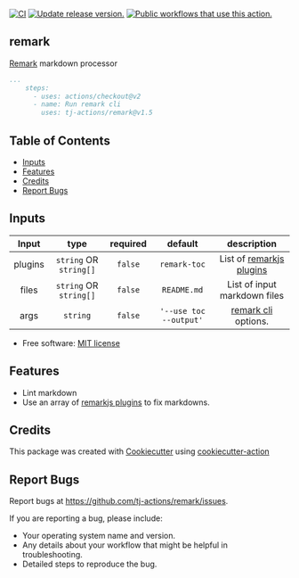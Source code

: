 [![CI](https://github.com/tj-actions/remark/workflows/CI/badge.svg)](https://github.com/tj-actions/remark/actions?query=workflow%3ACI)
[![Update release version.](https://github.com/tj-actions/remark/workflows/Update%20release%20version./badge.svg)](https://github.com/tj-actions/remark/actions?query=workflow%3A%22Update+release+version.%22) <a href="https://github.com/search?q=tj-actions+remark+path%3A.github%2Fworkflows+language%3AYAML&type=code" target="_blank" title="Public workflows that use this action."><img src="https://img.shields.io/endpoint?url=https%3A%2F%2Fapi-git-master.endbug.vercel.app%2Fapi%2Fgithub-actions%2Fused-by%3Faction%3Dtj-actions%2Fremark%26badge%3Dtrue" alt="Public workflows that use this action."></a>

## remark

[Remark](https://github.com/remarkjs/remark) markdown processor

```yaml
...
    steps:
      - uses: actions/checkout@v2
      - name: Run remark cli
        uses: tj-actions/remark@v1.5
```

## Table of Contents

*   [Inputs](#inputs)
*   [Features](#features)
*   [Credits](#credits)
*   [Report Bugs](#report-bugs)

## Inputs

|   Input       |    type    |  required     |  default                      |  description  |
|:-------------:|:-----------:|:-------------:|:----------------------------:|:-------------:|
| plugins  |  `string` OR `string[]` | `false`  |  `remark-toc` |  List of [remarkjs plugins](https://github.com/remarkjs/remark/blob/main/doc/plugins.md)  |
| files   |   `string` OR `string[]` | `false`  | `README.md` | List of input markdown files    |
| args    |  `string`  |  `false`  |  `'--use toc --output'` |  [remark cli](https://github.com/unifiedjs/unified-args#cli) options.  |

*   Free software: [MIT license](LICENSE)

## Features

*   Lint markdown
*   Use an array of [remarkjs plugins](https://github.com/remarkjs/remark/blob/main/doc/plugins.md) to fix markdowns.

## Credits

This package was created with [Cookiecutter](https://github.com/cookiecutter/cookiecutter) using [cookiecutter-action](https://github.com/tj-actions/cookiecutter-action)

## Report Bugs

Report bugs at https://github.com/tj-actions/remark/issues.

If you are reporting a bug, please include:

*   Your operating system name and version.
*   Any details about your workflow that might be helpful in troubleshooting.
*   Detailed steps to reproduce the bug.

